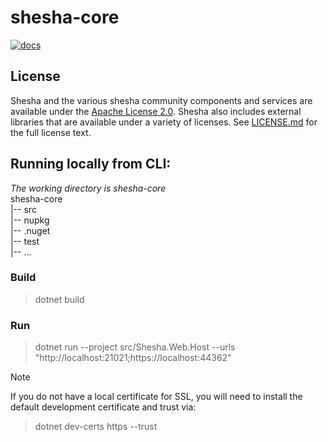 shesha-core
========================


[![docs](https://badgen.net/badge/docs/Shesha/latest?version=latest)](https://docs.shesha.io/docs/get-started/Introduction)

## License

Shesha and the various shesha community components and services are available under the [Apache License 2.0](../LICENSE.md). Shesha also includes external libraries that are available under a variety of licenses. See [LICENSE.md](../LICENSE.md) for the full license text.

## Running locally from CLI:

*The working directory is shesha-core*  
shesha-core  
 |-- src  
 |-- nupkg  
 |-- .nuget  
 |-- test  
 |-- ...

### Build

> dotnet build 

### Run

> dotnet run --project src/Shesha.Web.Host --urls "http://localhost:21021;https://localhost:44362"

> [!NOTE]
> If you do not have a local certificate for SSL, you will need to install the default development certificate and trust via:
>> dotnet dev-certs https --trust
